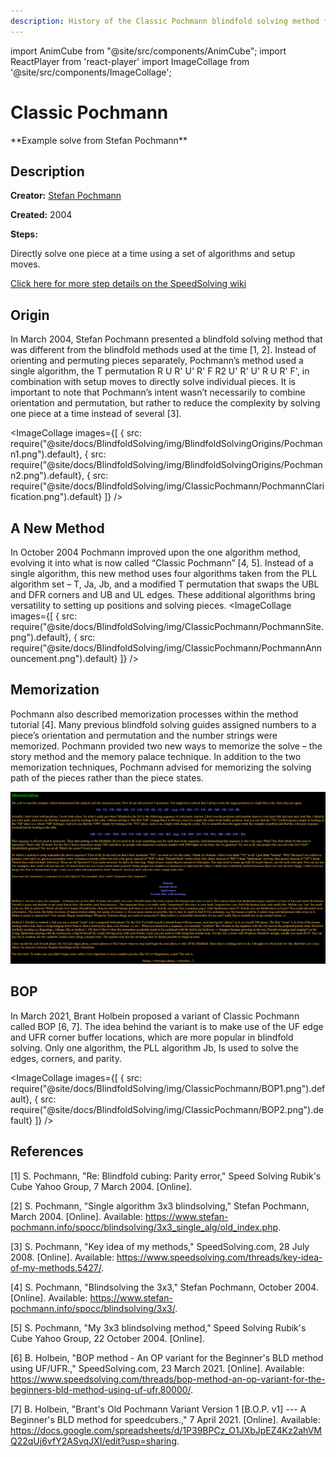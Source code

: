 ```yaml
---
description: History of the Classic Pochmann blindfold solving method for the Rubik's Cube.
---
```


import AnimCube from "@site/src/components/AnimCube";
import ReactPlayer from 'react-player'
import ImageCollage from '@site/src/components/ImageCollage';

# Classic Pochmann

<AnimCube params="config=../../ReconstructionConfig.txt&move={Scramble: D2 R2 B2 L' R2 B2 R2 D' R2 F U B R2 D' B L' F' U2 F2 U' D2 R D' B U2}{FR edge: (d2 L) R U R' U' R' F R2 U' R' U' R U R' F' (L' d2)}d2 L R U R' U' R' F R2 U' R' U' R U R' F' L' d2.{UL edge: R U R' U' R' F R2 U' R' U' R U R' F'}R U R' U' R' F R2 U' R' U' R U R' F'.{FD edge: (l') L' U R U' L U2' R' U R U2 R' (l)}l' L' U R U' L U2' R' U R U2 R' l.{DB edge: (l2) L' U R U' L U2' R' U R U2 R' (l2)}l2 L' U R U' L U2' R' U R U2 R' l2.{DR edge: (D2 L2) R U R' U' R' F R2 U' R' U' R U R' F' (L2 D2)}D2 L2 R U R' U' R' F R2 U' R' U' R U R' F' L2 D2.{UF edge: L' U R U' L U2' R' U R U2 R'}L' U R U' L U2' R' U R U2 R'.{LB edge: (d L') R U R' U' R' F R2 U' R' U' R U R' F' (L d')}d L' R U R' U' R' F R2 U' R' U' R U R' F' L d'.{UB edge: L U' R' U L' U2' R U' R' U2 R}L U' R' U L' U2' R U' R' U2 R.{DL edge: (L2) R U R' U' R' F R2 U' R' U' R U R' F' (L2)}(L2) R U R' U' R' F R2 U' R' U' R U R' F' (L2).{FL edge: (L') R U R' U' R' F R2 U' R' U' R U R' F' (L)}L' R U R' U' R' F R2 U' R' U' R U R' F' L.{BU edge: (l) L' U R U' L U2' R' U R U2 R' (l')}l L' U R U' L U2' R' U R U2 R' l'.{Corner parity fix: R U R' U' R' F R2 U' R' U' R U R' F'}R U R' U' R' F R2 U' R' U' R U R' F'.{Edge fix 3 cycle: R2 U' R' U' R U R U R U' R}R2 U' R' U' R U R U R U' R.{UBR corner: (R D') R U' R' U' R U R' F' R U R' U' R' F R (D R')}R D' R U' R' U' R U R' F' R U R' U' R' F R D R'.{Buffer fix: R U' R' U' R U R' F' R U R' U' R' F R}R U' R' U' R U R' F' R U R' U' R' F R.{UFL corner: (F R') R U' R' U' R U R' F' R U R' U' R' F R (R F')}F R' R U' R' U' R U R' F' R U R' U' R' F R R F'.{URF corner: (F) R U' R' U' R U R' F' R U R' U' R' F R (F')}F R U' R' U' R U R' F' R U R' U' R' F R F'.{DLF corner: (F') R U' R' U' R U R' F' R U R' U' R' F R (F)}F' R U' R' U' R U R' F' R U R' U' R' F R F.{RBD corner: (R) R U' R' U' R U R' F' R U R' U' R' F R (R')}R R U' R' U' R U R' F' R U R' U' R' F R R'.{FRD corner: (R F) R U' R' U' R U R' F' R U R' U' R' F R (F' R')}R F R U' R' U' R U R' F' R U R' U' R' F R F' R'.{Orient last two corners: (D2) R U' R' U' R U R' F' R U R' U' R' F R (D2)}D2 R U' R' U' R U R' F' R U R' U' R' F R D2.{Swap last two corners: (D' R) R U' R' U' R U R' F' R U R' U' R' F R (R' D)}D' R R U' R' U' R U R' F' R U R' U' R' F R R' D&yz=1&initmove=D2 R2 B2 L' R2 B2 R2 D' R2 F U B R2 D' B L' F' U2 F2 U' D2 R D' B U2" width="600px" height="400px" />
**Example solve from Stefan Pochmann**

## Description

**Creator:** [Stefan Pochmann](CubingContributors/MethodDevelopers.md#pochmann-stefan)

**Created:** 2004

**Steps:**

Directly solve one piece at a time using a set of algorithms and setup moves.

[Click here for more step details on the SpeedSolving wiki](https://www.speedsolving.com/wiki/index.php?title=Classic_Pochmann)

## Origin

In March 2004, Stefan Pochmann presented a blindfold solving method that was different from the blindfold methods used at the time [1, 2]. Instead of orienting and permuting pieces separately, Pochmann’s method used a single algorithm, the T permutation R U R' U' R' F R2 U' R' U' R U R' F', in combination with setup moves to directly solve individual pieces. It is important to note that Pochmann’s intent wasn’t necessarily to combine orientation and permutation, but rather to reduce the complexity by solving one piece at a time instead of several [3].

<ImageCollage
images={[
{ src: require("@site/docs/BlindfoldSolving/img/BlindfoldSolvingOrigins/Pochmann1.png").default},
{ src: require("@site/docs/BlindfoldSolving/img/BlindfoldSolvingOrigins/Pochmann2.png").default},
{ src: require("@site/docs/BlindfoldSolving/img/ClassicPochmann/PochmannClarification.png").default}
]}
/>

## A New Method

In October 2004 Pochmann improved upon the one algorithm method, evolving it into what is now called “Classic Pochmann” [4, 5]. Instead of a single algorithm, this new method uses four algorithms taken from the PLL algorithm set – T, Ja, Jb, and a modified T permutation that swaps the UBL and DFR corners and UB and UL edges. These additional algorithms bring versatility to setting up positions and solving pieces.
<ImageCollage
images={[
{ src: require("@site/docs/BlindfoldSolving/img/ClassicPochmann/PochmannSite.png").default},
{ src: require("@site/docs/BlindfoldSolving/img/ClassicPochmann/PochmannAnnouncement.png").default}
]}
/>

## Memorization

Pochmann also described memorization processes within the method tutorial [4]. Many previous blindfold solving guides assigned numbers to a piece’s orientation and permutation and the number strings were memorized. Pochmann provided two new ways to memorize the solve – the story method and the memory palace technique. In addition to the two memorization techniques, Pochmann advised for memorizing the solving path of the pieces rather than the piece states.

![](../img/ClassicPochmann/Memorization.png)

## BOP

In March 2021, Brant Holbein proposed a variant of Classic Pochmann called BOP [6, 7]. The idea behind the variant is to make use of the UF edge and UFR corner buffer locations, which are more popular in blindfold solving. Only one algorithm, the PLL algorithm Jb, Is used to solve the edges, corners, and parity.

<ImageCollage
images={[
{ src: require("@site/docs/BlindfoldSolving/img/ClassicPochmann/BOP1.png").default},
{ src: require("@site/docs/BlindfoldSolving/img/ClassicPochmann/BOP2.png").default}
]}
/>

## References

[1] S. Pochmann, "Re: Blindfold cubing: Parity error," Speed Solving Rubik's Cube Yahoo Group, 7 March 2004. [Online].

[2] S. Pochmann, "Single algorithm 3x3 blindsolving," Stefan Pochmann, March 2004. [Online]. Available: https://www.stefan-pochmann.info/spocc/blindsolving/3x3_single_alg/old_index.php.

[3] S. Pochmann, "Key idea of my methods," SpeedSolving.com, 28 July 2008. [Online]. Available: https://www.speedsolving.com/threads/key-idea-of-my-methods.5427/.

[4] S. Pochmann, "Blindsolving the 3x3," Stefan Pochmann, October 2004. [Online]. Available: https://www.stefan-pochmann.info/spocc/blindsolving/3x3/.

[5] S. Pochmann, "My 3x3 blindsolving method," Speed Solving Rubik's Cube Yahoo Group, 22 October 2004. [Online].

[6] B. Holbein, "BOP method - An OP variant for the Beginner's BLD method using UF/UFR.," SpeedSolving.com, 23 March 2021. [Online]. Available: https://www.speedsolving.com/threads/bop-method-an-op-variant-for-the-beginners-bld-method-using-uf-ufr.80000/.

[7] B. Holbein, "Brant's Old Pochmann Variant Version 1 [B.O.P. v1] --- A Beginner's BLD method for speedcubers.," 7 April 2021. [Online]. Available: https://docs.google.com/spreadsheets/d/1P39BPCz_O1JXbJpEZ4Kz2ahVMQ22qUj6vfY2ASvqJXI/edit?usp=sharing.
